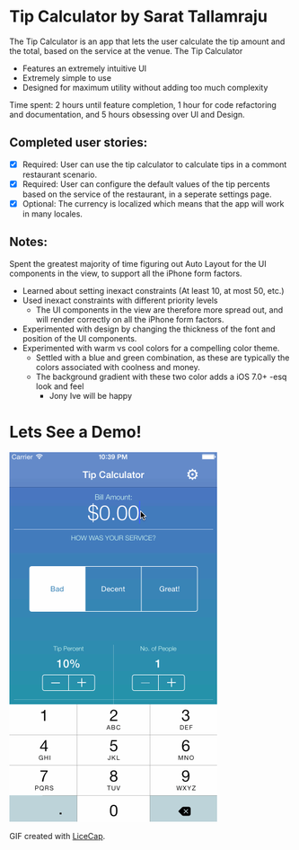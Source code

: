 # Tip Calculator by Sarat Tallamraju

The Tip Calculator is an app that lets the user calculate the tip amount and the total, based on the service at the venue. The Tip Calculator
- Features an extremely intuitive UI
- Extremely simple to use
- Designed for maximum utility without adding too much complexity

Time spent: 2 hours until feature completion, 1 hour for code refactoring and documentation, and 5 hours obsessing over UI and Design.

## Completed user stories:

 * [x] Required: User can use the tip calculator to calculate tips in a commont restaurant scenario.
 * [x] Required: User can configure the default values of the tip percents based on the service of the restaurant, in a seperate settings page.
 * [x] Optional: The currency is localized which means that the app will work in many locales.
 
## Notes:

Spent the greatest majority of time figuring out Auto Layout for the UI components in the view, to support all the iPhone form factors.
- Learned about setting inexact constraints (At least 10, at most 50, etc.)
- Used inexact constraints with different priority levels
    - The UI components in the view are therefore more spread out, and will render correctly on all the iPhone form factors.
- Experimented with design by changing the thickness of the font and position of the UI components.
- Experimented with warm vs cool colors for a compelling color theme.
    - Settled with a blue and green combination, as these are typically the colors associated with coolness and money. 
    - The background gradient with these two color adds a iOS 7.0+ -esq look and feel
        - Jony Ive will be happy

# Lets See a Demo!

![Video Walkthrough](tip_calculator.gif)

GIF created with [LiceCap](http://www.cockos.com/licecap/).
